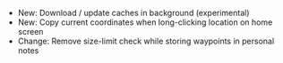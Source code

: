 - New: Download / update caches in background (experimental)
- New: Copy current coordinates when long-clicking location on home screen
- Change: Remove size-limit check while storing waypoints in personal notes
